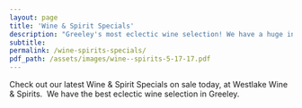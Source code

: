 ```yaml
---
layout: page
title: 'Wine & Spirit Specials'
description: "Greeley's most eclectic wine selection! We have a huge inventory to choose from, both foreign and domestic."
subtitle:
permalink: /wine-spirits-specials/
pdf_path: /assets/images/wine--spirits-5-17-17.pdf
---
```



Check out our latest Wine & Spirit Specials on sale today, at Westlake Wine & Spirits.  We have the best eclectic wine selection in Greeley.